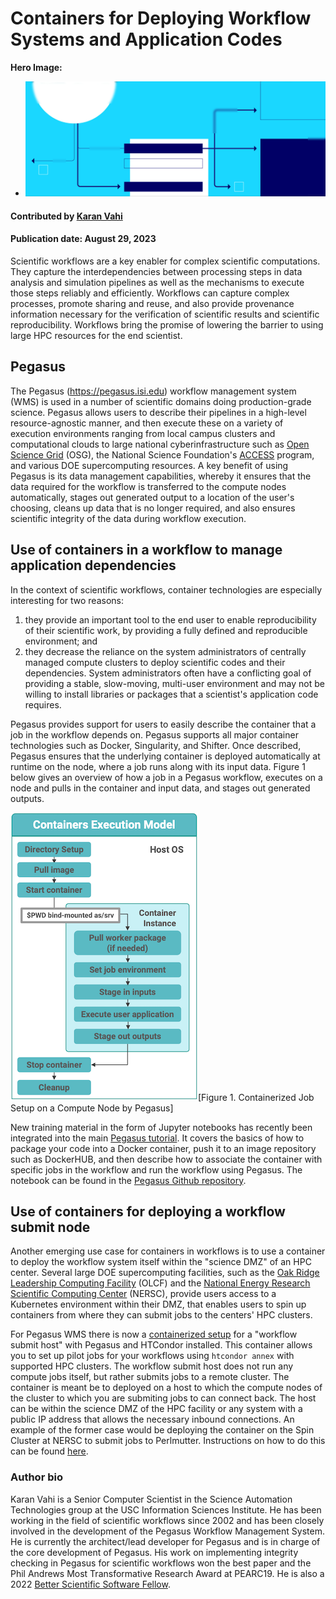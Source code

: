 # Containers for Deploying Workflow Systems and Application Codes

**Hero Image:**

 - <img src='../../images/Blog_2308_workflow.png' />

#### Contributed by [Karan Vahi](https://github.com/vahi "Karan Vahi GitHub Profile")

#### Publication date: August 29, 2023

<!--
Use of containers to deploy workflow systems with a HPC center DMZ, and also use for job execution.
-->

Scientific workflows are a key enabler for complex scientific computations. They capture the interdependencies between processing steps in data analysis and simulation pipelines as well as the mechanisms to execute those steps reliably and efficiently. Workflows can capture complex processes, promote sharing and reuse, and also provide provenance information necessary for the verification of scientific results and scientific reproducibility. Workflows bring the promise of lowering the barrier to using large HPC resources for the end scientist.

## Pegasus

The Pegasus (https://pegasus.isi.edu) workflow management system (WMS) is used in a number of scientific domains doing production-grade science. Pegasus allows users to describe their pipelines in a high-level resource-agnostic manner, and then execute these on a variety of execution environments ranging from local campus clusters and computational clouds to large national cyberinfrastructure such as [Open Science Grid](https://osg-htc.org/) (OSG), the National Science Foundation's [ACCESS](https://access-ci.org/) program, and various DOE supercomputing resources. A key benefit of using Pegasus is its data management capabilities, whereby it ensures that the data required for the workflow is transferred to the compute nodes automatically, stages out generated output to a location of the user's choosing, cleans up data that is no longer required, and also ensures scientific integrity of the data during workflow execution.

## Use of containers in a workflow to manage application dependencies

In the context of scientific workflows, container technologies are especially interesting for two reasons:

1. they provide an important tool to the end user to enable reproducibility of their scientific work, by  providing a fully defined and reproducible environment; and
2. they decrease the reliance on the system administrators of centrally managed compute clusters to deploy scientific codes and their dependencies. System administrators often have a conflicting goal of providing a stable, slow-moving, multi-user environment and may not be willing to install libraries or packages that a scientist's application code requires.

Pegasus provides support for users to easily describe the container that a job in the workflow depends on. Pegasus supports all major container technologies such as Docker, Singularity, and Shifter. Once described, Pegasus ensures that the underlying container is deployed automatically at runtime on the node, where a job runs along with its input data. Figure 1 below gives an overview of how a job in a Pegasus workflow, executes on a node and pulls in the container and input data, and stages out generated outputs.

<img src='../../images/2023-08-pegasus-container-execution-model.png' class='page' />[Figure 1. Containerized Job Setup on a Compute Node by Pegasus]

New training material in the form of Jupyter notebooks has recently been integrated into the main [Pegasus tutorial](https://pegasus.isi.edu/documentation/user-guide/tutorial.html). It covers the basics of how to package your code into a Docker container, push it to an image repository such as DockerHUB, and then describe how to associate the container with specific jobs in the workflow and run the workflow using Pegasus. The notebook can be found in the [Pegasus Github repository](https://github.com/pegasus-isi/pegasus/tree/master/tutorial/docker/notebooks).

## Use of containers for deploying a workflow submit node

Another emerging use case for containers in workflows is to use a container to deploy the workflow system itself within the "science DMZ" of an HPC center. Several large DOE supercomputing facilities, such as the [Oak Ridge Leadership Computing Facility](https://www.olcf.ornl.gov/) (OLCF) and the [National Energy Research Scientific Computing Center](https://www.nersc.gov/) (NERSC), provide users access to a Kubernetes environment within their DMZ, that enables users to spin up containers from where they can submit jobs to the centers' HPC clusters.

For Pegasus WMS there is now a [containerized setup](https://github.com/vahi/pegasus-annex/tree/main) for a "workflow submit host" with Pegasus and HTCondor installed. This container allows you to set up pilot jobs for your workflows using `htcondor annex` with supported HPC clusters. The workflow submit host does not run any compute jobs itself, but rather submits jobs to a remote cluster. The container is meant be to deployed on a host to which the compute nodes of the cluster to which you are submiting jobs to can connect back. The host can be within the science DMZ of the HPC facility or any system with a public IP address that allows the necessary inbound connections. An example of the former case would be deploying the container on the Spin Cluster at NERSC to submit jobs to Perlmutter. Instructions on how to do this can be found [here](https://github.com/vahi/pegasus-annex/blob/main/nersc/README.md).

### Author bio

Karan Vahi is a Senior Computer Scientist in the Science Automation Technologies group at the USC Information Sciences Institute. He has been working in the field of scientific workflows since 2002 and has been closely involved in the development of the Pegasus Workflow Management System. He is currently the architect/lead developer for Pegasus and is in charge of the core development of Pegasus. His work on implementing integrity checking in Pegasus for scientific workflows won the best paper and the Phil Andrews Most Transformative Research Award at PEARC19. He is also a 2022 [Better Scientific Software Fellow](https://bssw.io/pages/bssw-fellowship-program).

<!---
Publish: yes
Topics: high-performance computing (hpc), release and deployment
--->
